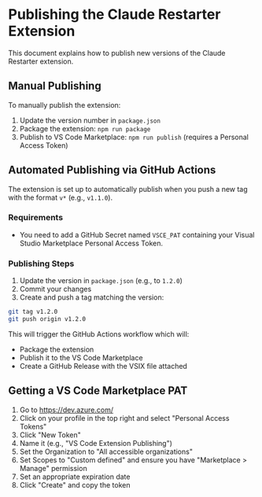 # Publishing the Claude Restarter Extension

This document explains how to publish new versions of the Claude Restarter extension.

## Manual Publishing

To manually publish the extension:

1. Update the version number in `package.json`
2. Package the extension: `npm run package`
3. Publish to VS Code Marketplace: `npm run publish` (requires a Personal Access Token)

## Automated Publishing via GitHub Actions

The extension is set up to automatically publish when you push a new tag with the format `v*` (e.g., `v1.1.0`).

### Requirements

- You need to add a GitHub Secret named `VSCE_PAT` containing your Visual Studio Marketplace Personal Access Token.

### Publishing Steps

1. Update the version in `package.json` (e.g., to `1.2.0`)
2. Commit your changes
3. Create and push a tag matching the version:

```bash
git tag v1.2.0
git push origin v1.2.0
```

This will trigger the GitHub Actions workflow which will:
- Package the extension
- Publish it to the VS Code Marketplace
- Create a GitHub Release with the VSIX file attached

## Getting a VS Code Marketplace PAT

1. Go to https://dev.azure.com/
2. Click on your profile in the top right and select "Personal Access Tokens"
3. Click "New Token"
4. Name it (e.g., "VS Code Extension Publishing")
5. Set the Organization to "All accessible organizations"
6. Set Scopes to "Custom defined" and ensure you have "Marketplace > Manage" permission
7. Set an appropriate expiration date
8. Click "Create" and copy the token 